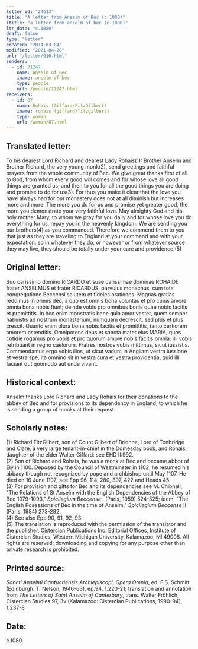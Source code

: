 ```yaml
---
letter_id: "24613"
title: "A letter from Anselm of Bec (c.1080)"
ititle: "a letter from anselm of bec (c.1080)"
ltr_date: "c.1080"
draft: false
type: "letter"
created: "2014-03-04"
modified: "2021-04-20"
url: "/letter/910.html"
senders:
  - id: 21247
    name: Anselm of Bec
    iname: anselm of bec
    type: people
    url: /people/21247.html
receivers:
  - id: 87
    name: Rohais (Giffard/FitzGilbert)
    iname: rohais (giffard/fitzgilbert)
    type: woman
    url: /woman/87.html
---
```

<h2> Translated letter:</h2>To his dearest Lord Richard and dearest Lady Rohais(1):  Brother Anselm and Brother Richard, the very young monk(2), send greetings and faithful prayers from the whole community of Bec.
We give great thanks first of all to God, from whom every good will comes and for whose love all good things are granted us; and then to you for all the good things you are doing and promise to do for us(3).  For thus you make it clear that the love you have always had for our monastery does not at all diminish but increases more and more.  The more you do for us and promise yet greater good, the more you demonstrate your very faithful love.  May almighty God and his holy mother Mary, to whom we pray for you daily and for whose love you do everything for us, repay you in the heavenly kingdom.
We are sending you our brothers(4) as you commanded.  Therefore we commend them to you that just as they are traveling to England at your command and with your expectation, so in whatever they do, or however or from whatever source they may live, they should be totally under your care and providence.(5)
<h2 class="mt-4"> Original letter:</h2>Suo carissimo domino RICARDO et suae carissimae dominae ROHAIDI:  frater ANSELMUS et frater RICARDUS, parvulus monachus, cum tota congregatione Beccensi salutem et fideles orationes.
Magnas gratias reddimus in primis deo, a quo est omnis bona voluntas et pro cuius amore omnia bona nobis fiunt; deinde vobis pro omnibus bonis quae nobis facitis et promittitis.  In hoc enim monstratis bene quia amor vester, quem semper habuistis ad nostrum monasterium, numquam decrescit, sed plus et plus crescit.  Quanto enim plura bona nobis facitis et promittitis, tanto certiorem amorem ostenditis.  Omnipotens deus et sancta mater eius MARIA, quos cotidie rogamus pro vobis et pro quorum amore nobis facitis omnia:  illi vobis retribuant in regno caelorum.
Fratres nostros vobis mittimus, sicut iussistis.  Commendamus ergo vobis illos, ut sicut vadunt in Angliam vestra iussione et vestra spe, ita omnino sit in vestra cura et vestra providentia, quid illi faciant qut quomodo aut unde vivant.
<h2 class="mt-4"> Historical context:</h2>Anselm thanks Lord Richard and Lady Rohais for their donations to the abbey of Bec and for provisions to its dependency in England, to which he is sending a group of monks at their request.
<h2 class="mt-4"> Scholarly notes:</h2><p>(1) Richard FitzGilbert, son of Count Gilbert of Brionne, Lord of Tonbridge and Clare, a very large tenant-in-chief in the Domesday book, and Rohais, daughter of the elder Walter Giffard: see EHD II:992. <br>(2) Son of Richard and Rohais, he was a monk at Bec and became abbot of Ely in 1100. Deposed by the Council of Westminster in 1102, he resumed his abbacy though not recognized by pope and archbishop until May 1107. He died on 16 June 1107; see Epp 96, 114, 280, 397, 422 and Heads 45. <br>(3) For provision and gifts for Bec and its dependencies see M. Chibnall, "The Relations of St Anselm with the English Dependencies of the Abbey of Bec 1079-1093," <em>Spicilegium Beccense</em> I (Paris, 1959) 524-525; idem, "The English Posessions of Bec in the time of Anselm," <em>Spicilegium Beccense</em> II (Paris, 1984) 273-282. <br>(4) See also Epp 90, 91, 92, 93. <br>(5) The translation is reproduced with the permission of the translator and the publisher, Cistercian Publications Inc. Editorial Offices, Institute of Cistercian Studies, Western Michigan University, Kalamazoo, MI 49008. All rights are reserved; downloading and copying for any purpose other than private research is prohibited.</p><h2 class="mt-4"> Printed source:</h2><p><em>Sancti Anselmi Cantuariensis Archiepiscopi, Opera Omnia</em>, ed. F.S. Schmitt (Edinburgh: T. Nelson, 1946-63), ep.94, 1.220-21; translation and annotation from <em>The Letters of Saint Anselm of Canterbury</em>, trans. Walter Fröhlich, Cistercian Studies 97, 3v (Kalamazoo: Cistercian Publications, 1990-94), 1,237-8</p><h2 class="mt-4"> Date:</h2>c.1080